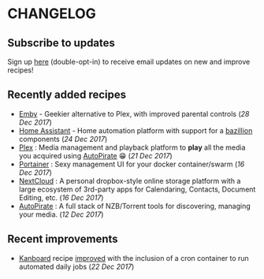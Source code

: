 # CHANGELOG

## Subscribe to updates

Sign up [here](http://eepurl.com/dfx95n) (double-opt-in) to receive email updates on new and improve recipes!

## Recently added recipes

* [Emby](/recipies/emby/) - Geekier alternative to Plex, with improved parental controls (_28 Dec 2017_)
* [Home Assistant](/recipies/homeassistant/) - Home automation platform with support for a [bazillion](https://home-assistant.io/components/) components (_24 Dec 2017_)
* [Plex](/recipies/plex/) : Media management and playback platform to **play** all the media you acquired using [AutoPirate](/recipies/autopirate/) :grin: (_21 Dec 2017_)
* [Portainer](/recipies/portainer/) : Sexy management UI for your docker container/swarm (_16 Dec 2017_)
* [NextCloud](/recipies/nextcloud/) : A personal dropbox-style online storage platform with a large ecosystem of 3rd-party apps for Calendaring, Contacts, Document Editing, etc. (_16 Dec 2017_)
* [AutoPirate](/recipies/autopirate/) : A full stack of NZB/Torrent tools for discovering, managing your media. (_12 Dec 2017_)


## Recent improvements

* [Kanboard](/recipies/kanboard/) recipe [improved](https://github.com/funkypenguin/geek-cookbook/commit/8597bcc6319b571c8138cd1b615e8c512e5f5bd5) with the inclusion of a cron container to run automated daily jobs (_22 Dec 2017_)

